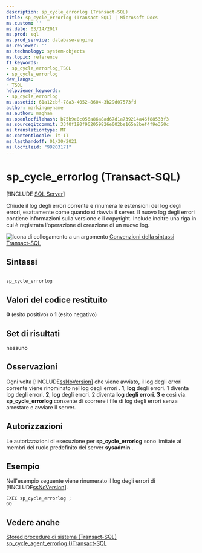 ```yaml
---
description: sp_cycle_errorlog (Transact-SQL)
title: sp_cycle_errorlog (Transact-SQL) | Microsoft Docs
ms.custom: ''
ms.date: 03/14/2017
ms.prod: sql
ms.prod_service: database-engine
ms.reviewer: ''
ms.technology: system-objects
ms.topic: reference
f1_keywords:
- sp_cycle_errorlog_TSQL
- sp_cycle_errorlog
dev_langs:
- TSQL
helpviewer_keywords:
- sp_cycle_errorlog
ms.assetid: 61a12cbf-78a3-4052-8604-3b29d07573fd
author: markingmyname
ms.author: maghan
ms.openlocfilehash: b75b9e0c056a86a8ad67d1a739214a46f88533f3
ms.sourcegitcommit: 33f0f190f962059826e002be165a2bef4f9e350c
ms.translationtype: MT
ms.contentlocale: it-IT
ms.lasthandoff: 01/30/2021
ms.locfileid: "99203171"
---
```

# <a name="sp_cycle_errorlog-transact-sql"></a>sp_cycle_errorlog (Transact-SQL)
[!INCLUDE [SQL Server](../../includes/applies-to-version/sqlserver.md)]

  Chiude il log degli errori corrente e rinumera le estensioni del log degli errori, esattamente come quando si riavvia il server. Il nuovo log degli errori contiene informazioni sulla versione e il copyright. Include inoltre una riga in cui è registrata l'operazione di creazione di un nuovo log.  
  
 ![Icona di collegamento a un argomento](../../database-engine/configure-windows/media/topic-link.gif "Icona di collegamento a un argomento") [Convenzioni della sintassi Transact-SQL](../../t-sql/language-elements/transact-sql-syntax-conventions-transact-sql.md)  
  
## <a name="syntax"></a>Sintassi  
  
```  
  
sp_cycle_errorlog  
```  
  
## <a name="return-code-values"></a>Valori del codice restituito  
 **0** (esito positivo) o **1** (esito negativo)  
  
## <a name="result-sets"></a>Set di risultati  
 nessuno  
  
## <a name="remarks"></a>Osservazioni  
 Ogni volta [!INCLUDE[ssNoVersion](../../includes/ssnoversion-md.md)] che viene avviato, il log degli errori corrente viene rinominato nel log degli errori **. 1**; **log** degli errori. 1 diventa log degli errori. **2**, **log** degli errori. 2 diventa **log degli errori. 3** e così via. **sp_cycle_errorlog** consente di scorrere i file di log degli errori senza arrestare e avviare il server.  
  
## <a name="permissions"></a>Autorizzazioni  
 Le autorizzazioni di esecuzione per **sp_cycle_errorlog** sono limitate ai membri del ruolo predefinito del server **sysadmin** .  
  
## <a name="examples"></a>Esempio  
 Nell'esempio seguente viene rinumerato il log degli errori di [!INCLUDE[ssNoVersion](../../includes/ssnoversion-md.md)].  
  
```  
EXEC sp_cycle_errorlog ;  
GO  
```  
  
## <a name="see-also"></a>Vedere anche  
 [Stored procedure di sistema &#40;Transact-SQL&#41;](../../relational-databases/system-stored-procedures/system-stored-procedures-transact-sql.md)   
 [sp_cycle_agent_errorlog &#40;&#41;Transact-SQL ](../../relational-databases/system-stored-procedures/sp-cycle-agent-errorlog-transact-sql.md)  
  
  
